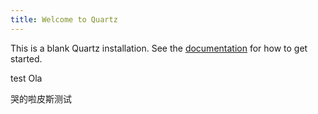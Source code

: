 ```yaml
---
title: Welcome to Quartz
---
```


This is a blank Quartz installation.
See the [documentation](https://quartz.jzhao.xyz) for how to get started.

test Ola

哭的啦皮斯测试